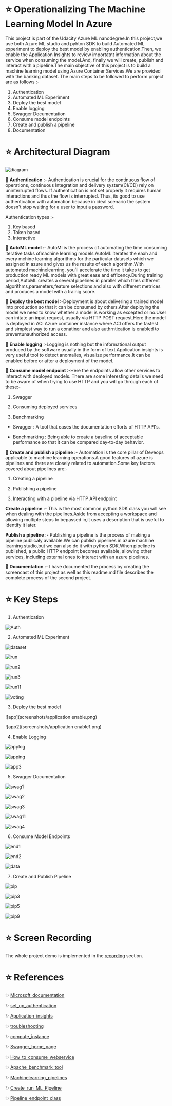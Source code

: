 # :star: Operationalizing The Machine Learning Model In Azure

This project is part of the Udacity Azure ML nanodegree.In this project,we use both Azure ML studio and pyhton SDK to build Automated ML experiment to deploy the best model by enabling authentication.Then, we enable the Application Insights to review importatnt information about the service when consuming the model.And, finally we will create, publish and interact with a pipeline.The main objective of this project is to build a machine learning model using Azure Container Services.We are provided with the banking dataset.
The main steps to be followed to perform project are as follows :-

1) Authentication
2) Automated ML Experiment
3) Deploy the best model
4) Enable logging
5) Swagger Documentation
6) Consume model endpoints
7) Create and publish a pipeline
9) Documentation

# :star: Architectural Diagram

![diagram](screenshots/image.png)

:pushpin: **Authentication** :- Authentication is crucial for the continuous flow of operations, continuous Integration and delivery system(CI/CD) rely on uninterrupted flows. If authentication is not set properly it requires human interactions and thus the flow is interrupted. Thus, its good to use authentication with automation because in ideal scenario the system doesn't stop waiting for a user to input a password.

Authentication types :-
 1) Key based
 2) Token based
 3) Interactive
 
:pushpin: **AutoML model** :- AutoMl is the process of automating the time consuming iterative tasks ofmachine learning models.AutoML iterates the eaxh and every mchine learning algorithms for the particular datasets which we assigned in azure and gives us the results of each algorithm.With automated machinelearning, you'll accelerate the time it takes to get production ready ML models with great ease and efficency.During training period,AutoML creates a several pipelines in parallel which tries different algorithms,parameters,feature selections and also with different metrices and produces a model with a trainig score.
 
:pushpin: **Deploy the best model** :-Deployment is about delivering a trained model into production so that it can be consumed by others.After deploying the model we need to know whether a model is working as excepted or no.User can initate an input request, usually via HTTP POST request.Here the model is deployed in ACI Azure container instance where ACI offers the fastest and simplest way to run a conatiner and also authrntication is enabled to preventunauthorized access.
 
:pushpin: **Enable logging** :-Logging is nothing but the informational output produced by the software usually in the form of text.Application insights is very useful tool to detect anomalies, visualize performance.It can be enabled before or after a deployment of the model.
 
 :pushpin: **Consume model endpoint** :-Here the endpoints allow other services to interact with deployed models.
             There are some interesting details we need to be aware of when trying to use HTTP and you will go through each of these:-
             
   1) Swagger
                    
   2) Consuming deployed services 
                    
   3) Benchmarking
                    
 * Swagger : A tool that eases the documentation efforts of HTTP API's.
  
 * Benchmarking : Being able to create a baseline of acceptable performance so that it can be compared day-to-day behavior.
  
 :pushpin: **Create and publish a pipeline** :- Automation is the core pillar of Deveops applicable to machine learning operations.A good features of azure is pipelines and there are closely related to automation.Some key factors covered about pipelines are:-
 
 1) Creating a pipeline
 
 2) Publishing a pipeline
 
 3) Interacting with a pipeline via HTTP API endpoint
 
 **Create a pipeline** :- This is the most common python SDK class you will see when dealing with the pipelines.Aside from accepting a workspace and allowing multiple steps to bepassed in,it uses a description that is useful to identify it later.
 
 **Publish a pipeline** :- Publishing a pipeline is the process of making a pipeline publicaly available.We can publish pipelines in azure machine learning studio,but we can also do it with python SDK.When pipeline is published, a public HTTP endpoint becomes available, allowing other services, including external ones to interact with an azure pipelines.
 
 :pushpin: **Documentation** :- I have documented the process by creating the screencast of this project as well as this readme.md file describes the complete process of the second project. 
  


# :star: Key Steps

1) Authentication

![Auth](screenshots/authentication.png)

2) Automated ML Experiment

![dataset](screenshots/dataset.png)

![run](screenshots/run1.png)

![run2](screenshots/run2.png)

![run3](screenshots/run3.png)

![run11](screenshots/run11.png)

![voting](screenshots/voting.png)

3) Deploy the best model

![app](screenshots/application enable.png)

![app2](screenshots/application enable1.png)

4) Enable Logging

![applog](screenshots/application_logging.png)

![apping](screenshots/true_applicationinsights.png)

![app3](screenshots/application3.png)

5) Swagger Documentation

![swag1](screenshots/Swagger_log1.png)

![swag2](screenshots/Swagger_log2.png)

![swag3](screenshots/Swagger_log3.png)

![swag11](screenshots/Swagger_2.png)

![swag4](screenshots/Swagger_log4.png)

6) Consume Model Endpoints

![end1](screenshots/endpoint1.png)

![end2](screenshots/endpoint2.png)

![data](screenshots/datajsonfile.png)

7) Create and Publish Pipeline

![pip](screenshots/pipeline1.png)

![pip3](screenshots/pipeline_3.png)

![pip5](screenshots/pipeline_5.png)

![pip9](screenshots/pipeline9.png)



# :star: Screen Recording

The whole project demo is implemented in the [recording](https://drive.google.com/file/d/1yCudhaKlDwIoxo_z8gYCRbqYl54R_FVB/view?usp=sharing) section.

# :star: References

:sparkles: [Microsoft_documentation](https://docs.microsoft.com/en-us/documentation/)

:sparkles: [set_up_authentication](https://docs.microsoft.com/en-us/azure/machine-learning/how-to-setup-authentication)

:sparkles: [Application_insights](https://docs.microsoft.com/en-us/azure/machine-learning/how-to-enable-app-insights)

:sparkles: [troubleshooting](https://docs.microsoft.com/en-us/azure/machine-learning/how-to-troubleshoot-deployment?tabs=azcli)

:sparkles: [compute_instance](https://docs.microsoft.com/en-us/azure/machine-learning/concept-compute-instance)

:sparkles: [Swagger_home_page](https://swagger.io/tools/swagger-ui/)

:sparkles: [How_to_consume_webservice](https://docs.microsoft.com/en-us/azure/machine-learning/how-to-consume-web-service?tabs=python)

:sparkles: [Apache_benchmark_tool](https://httpd.apache.org/docs/2.4/programs/ab.html)

:sparkles: [Machinelearning_pipelines](https://docs.microsoft.com/en-us/azure/machine-learning/concept-ml-pipelines)

:sparkles: [Create_run_ML_Pipeline](https://docs.microsoft.com/en-us/azure/machine-learning/how-to-create-machine-learning-pipelines)

:sparkles: [Pipeline_endpoint_class](https://docs.microsoft.com/en-us/python/api/azureml-pipeline-core/azureml.pipeline.core.pipeline_endpoint.pipelineendpoint?view=azure-ml-py)


